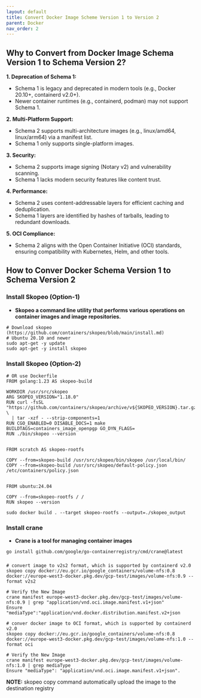 ```yaml
---
layout: default
title: Convert Docker Image Scheme Version 1 to Version 2
parent: Docker
nav_order: 2
---
```


## Why to Convert from Docker Image Schema Version 1 to Schema Version 2?
**1. Deprecation of Schema 1:**
* Schema 1 is legacy and deprecated in modern tools (e.g., Docker 20.10+, containerd v2.0+).
* Newer container runtimes (e.g., containerd, podman) may not support Schema 1.

**2. Multi-Platform Support:**
* Schema 2 supports multi-architecture images (e.g., linux/amd64, linux/arm64) via a manifest list.
* Schema 1 only supports single-platform images.

**3. Security:**
* Schema 2 supports image signing (Notary v2) and vulnerability scanning.
* Schema 1 lacks modern security features like content trust.

**4. Performance:**
* Schema 2 uses content-addressable layers for efficient caching and deduplication.
* Schema 1 layers are identified by hashes of tarballs, leading to redundant downloads.

**5. OCI Compliance:**
* Schema 2 aligns with the Open Container Initiative (OCI) standards, ensuring compatibility with Kubernetes, Helm, and other tools.


## How to Conver Docker Schema Version 1 to Schema Version 2
### Install Skopeo (Option-1) 
* **Skopeo a command line utility that performs various operations on container images and image repositories.**
```shell
# Download skopeo  (https://github.com/containers/skopeo/blob/main/install.md)
# Ubuntu 20.10 and newer
sudo apt-get -y update
sudo apt-get -y install skopeo
```

### Install Skopeo (Option-2)
```shell
# OR use Dockerfile
FROM golang:1.23 AS skopeo-build

WORKDIR /usr/src/skopeo
ARG SKOPEO_VERSION="1.18.0"
RUN curl -fsSL "https://github.com/containers/skopeo/archive/v${SKOPEO_VERSION}.tar.gz" \
  | tar -xzf - --strip-components=1
RUN CGO_ENABLED=0 DISABLE_DOCS=1 make BUILDTAGS=containers_image_openpgp GO_DYN_FLAGS=
RUN ./bin/skopeo --version


FROM scratch AS skopeo-rootfs

COPY --from=skopeo-build /usr/src/skopeo/bin/skopeo /usr/local/bin/
COPY --from=skopeo-build /usr/src/skopeo/default-policy.json /etc/containers/policy.json


FROM ubuntu:24.04

COPY --from=skopeo-rootfs / /
RUN skopeo --version
```

```shell
sudo docker build . --target skopeo-rootfs --output=./skopeo_output
```


### Install crane
* **Crane is a tool for managing container images**
```shell
go install github.com/google/go-containerregistry/cmd/crane@latest
```


### 
```shell
# convert image to v2s2 format, which is supported by containerd v2.0
skopeo copy docker://eu.gcr.io/google_containers/volume-nfs:0.8 docker://europe-west3-docker.pkg.dev/gcp-test/images/volume-nfs:0.9 --format v2s2
```

```shell
# Verify the New Image
crane manifest europe-west3-docker.pkg.dev/gcp-test/images/volume-nfs:0.9 | grep "application/vnd.oci.image.manifest.v1+json"
Ensure "mediaType":"application/vnd.docker.distribution.manifest.v2+json
```

```shell
# conver docker image to OCI format, which is supported by containerd v2.0
skopeo copy docker://eu.gcr.io/google_containers/volume-nfs:0.8 docker://europe-west3-docker.pkg.dev/gcp-test/images/volume-nfs:1.0 --format oci
```

```shell
# Verify the New Image
crane manifest europe-west3-docker.pkg.dev/gcp-test/images/volume-nfs:1.0 | grep mediaType
Ensure "mediaType": "application/vnd.oci.image.manifest.v1+json".
```

**NOTE:** skopeo copy command automatically upload the image to the destination registry

